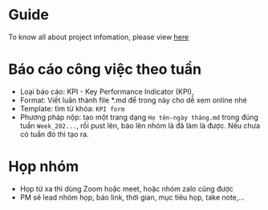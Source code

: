 # Guide
To know all about project infomation, please view [here](SDLC_Docs/README.md)

# Báo cáo công việc theo tuần

- Loại báo cáo: KPI - Key Performance Indicator (KPI), 
- Format: Viết luân thành file *.md để trong này cho dễ xem online nhé
- Template: tìm từ khóa: `KPI form`
- Phương pháp nộp: tạo một trang dạng `Họ tên-ngày tháng.md` trong đúng tuần `Week_202...`, rồi pust lên, báo lên nhóm là đã làm là được. Nếu chưa có tuần đó thì tạo ra.

# Họp nhóm
- Họp từ xa thì dùng Zoom hoặc meet, hoặc nhóm zalo cũng được
- PM sẽ lead nhóm họp, báo link, thời gian, mục tiêu họp, take note,...


